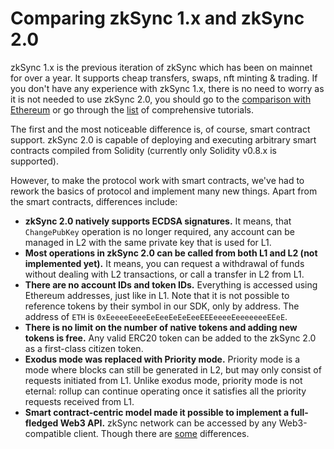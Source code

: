 # Comparing zkSync 1.x and zkSync 2.0

zkSync 1.x is the previous iteration of zkSync which has been on mainnet for over a year. It supports cheap transfers, swaps, nft minting & trading. If you don't have any experience with zkSync 1.x, there is no need to worry as it is not needed to use zkSync 2.0, you should go to the [comparison with Ethereum](./ethereum-vs-v2.md) or go through the [list](./tutorials.md) of comprehensive tutorials.

The first and the most noticeable difference is, of course, smart contract support. zkSync 2.0 is capable of deploying and executing arbitrary smart contracts compiled from Solidity (currently only Solidity v0.8.x is supported).

However, to make the protocol work with smart contracts, we've had to rework the basics of protocol and
implement many new things. Apart from the smart contracts, differences include:

- **zkSync 2.0 natively supports ECDSA signatures.** It means, that `ChangePubKey` operation is no longer
  required, any account can be managed in L2 with the same private key that is used for L1.
- **Most operations in zkSync 2.0 can be called from both L1 and L2 (not implemented yet).** It means, you can request a withdrawal of funds
  without dealing with L2 transactions, or call a transfer in L2 from L1.
- **There are no account IDs and token IDs.** Everything is accessed using Ethereum addresses, just like in L1. Note that it is not possible to reference tokens by their symbol in our SDK, only by address. The address of `ETH` is `0xEeeeeEeeeEeEeeEeEeEeeEEEeeeeEeeeeeeeEEeE`.
- **There is no limit on the number of native tokens and adding new tokens is free.** Any valid ERC20 token can be added to the zkSync 2.0 as a first-class citizen token.
- **Exodus mode was replaced with Priority mode.** Priority mode is a mode where blocks can still be generated in L2, but
  may only consist of requests initiated from L1. Unlike exodus mode, priority mode is not eternal: rollup can continue
  operating once it satisfies all the priority requests received from L1.
- **Smart contract-centric model made it possible to implement a full-fledged Web3 API.** zkSync network can be accessed by
  any Web3-compatible client. Though there are [some](./ethereum-vs-v2.md) differences.
